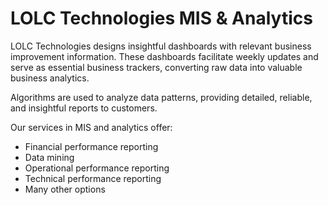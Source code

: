 # LOLC Technologies MIS & Analytics

LOLC Technologies designs insightful dashboards with relevant business improvement information. These dashboards facilitate weekly updates and serve as essential business trackers, converting raw data into valuable business analytics.

Algorithms are used to analyze data patterns, providing detailed, reliable, and insightful reports to customers. 

Our services in MIS and analytics offer:

*   Financial performance reporting
*   Data mining
*   Operational performance reporting
*   Technical performance reporting
*   Many other options